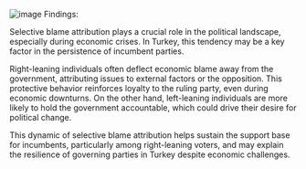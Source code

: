 ![image](https://github.com/user-attachments/assets/299efb1f-6a15-440c-86a8-2940aefa8f6f)
Findings: 

Selective blame attribution plays a crucial role in the political landscape, especially during economic crises. In Turkey, this tendency may be a key factor in the persistence of incumbent parties.

Right-leaning individuals often deflect economic blame away from the government, attributing issues to external factors or the opposition. This protective behavior reinforces loyalty to the ruling party, even during economic downturns. On the other hand, left-leaning individuals are more likely to hold the government accountable, which could drive their desire for political change.

This dynamic of selective blame attribution helps sustain the support base for incumbents, particularly among right-leaning voters, and may explain the resilience of governing parties in Turkey despite economic challenges.
